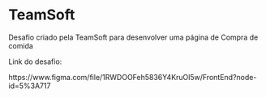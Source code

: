 # TeamSoft

<p>Desafio criado pela TeamSoft para desenvolver uma página de Compra de comida</p>
<p>Link do desafio:</p>
https://www.figma.com/file/1RWDOOFeh5836Y4KruOl5w/FrontEnd?node-id=5%3A717

